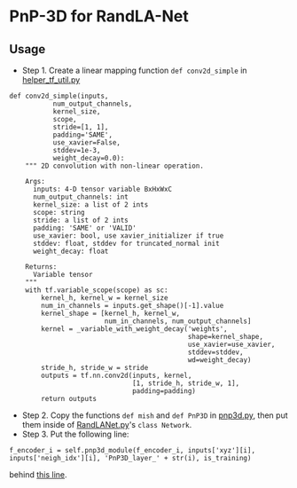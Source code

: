 # PnP-3D for RandLA-Net

## Usage
* Step 1. Create a linear mapping function ```def conv2d_simple``` in [helper_tf_util.py](https://github.com/QingyongHu/RandLA-Net/blob/master/helper_tf_util.py)
```
def conv2d_simple(inputs,
           num_output_channels,
           kernel_size,
           scope,
           stride=[1, 1],
           padding='SAME',
           use_xavier=False,
           stddev=1e-3,
           weight_decay=0.0):
    """ 2D convolution with non-linear operation.

    Args:
      inputs: 4-D tensor variable BxHxWxC
      num_output_channels: int
      kernel_size: a list of 2 ints
      scope: string
      stride: a list of 2 ints
      padding: 'SAME' or 'VALID'
      use_xavier: bool, use xavier_initializer if true
      stddev: float, stddev for truncated_normal init
      weight_decay: float

    Returns:
      Variable tensor
    """
    with tf.variable_scope(scope) as sc:
        kernel_h, kernel_w = kernel_size
        num_in_channels = inputs.get_shape()[-1].value
        kernel_shape = [kernel_h, kernel_w,
                        num_in_channels, num_output_channels]
        kernel = _variable_with_weight_decay('weights',
                                             shape=kernel_shape,
                                             use_xavier=use_xavier,
                                             stddev=stddev,
                                             wd=weight_decay)
        stride_h, stride_w = stride
        outputs = tf.nn.conv2d(inputs, kernel,
                               [1, stride_h, stride_w, 1],
                               padding=padding)
        return outputs
```
* Step 2. Copy the functions ```def mish``` and ```def PnP3D``` in [pnp3d.py](https://github.com/ShiQiu0419/pnp-3d/blob/main/tensorflow/pnp3d.py), then put them inside of [RandLANet.py](https://github.com/QingyongHu/RandLA-Net/blob/master/RandLANet.py)'s ```class Network```.
* Step 3. Put the following line:
```
f_encoder_i = self.pnp3d_module(f_encoder_i, inputs['xyz'][i], inputs['neigh_idx'][i], 'PnP3D_layer_' + str(i), is_training)
```
behind [this line](https://github.com/QingyongHu/RandLA-Net/blob/6b5445f5f279d33d2335e85ed39ca8b68cb1c57e/RandLANet.py#L115).
